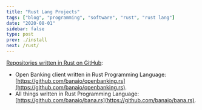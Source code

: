 ```yaml
---
title: "Rust Lang Projects"
tags: ["blog", "programming", "software", "rust", "rust lang"]
date: "2020-08-01"
sidebar: false
type: post
prev: ./install
next: /rust/
---
```


[Repositories written in Rust on GitHub](https://github.com/banaio?q=&type=&language=rust):

* Open Banking client written in Rust Programming Language: [https://github.com/banaio/openbanking.rs](https://github.com/banaio/openbanking.rs).
* All things written in Rust Programming Language: [https://github.com/banaio/bana.rs](https://github.com/banaio/bana.rs).

